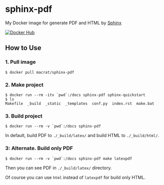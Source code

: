 sphinx-pdf
==========

My Docker image for generate PDF and HTML by [Sphinx](https://www.sphinx-doc.org)

[![Docker Hub](http://dockeri.co/image/macrat/sphinx-pdf)](https://hub.docker.com/r/macrat/sphinx-pdf)


## How to Use

### 1. Pull image

``` shell
$ docker pull macrat/sphinx-pdf
```

### 2. Make project

``` shell
$ docker run --rm -itv `pwd`:/docs sphinx-pdf sphinx-quickstart
$ ls
Makefile  _build  _static  _templates  conf.py  index.rst  make.bat
```

### 3. Build project

``` shell
$ docker run --rm -v `pwd`:/docs sphinx-pdf
```

In default, build PDF to `./_build/latex/` and build HTML to `./_build/html/`.

### 3: Alternate. Build only PDF

``` shell
$ docker run --rm -v `pwd`:/docs sphinx-pdf make latexpdf
```

Then you can see PDF in `./_build/latex/` directory.

Of course you can use `html` instead of `latexpdf` for build only HTML.
